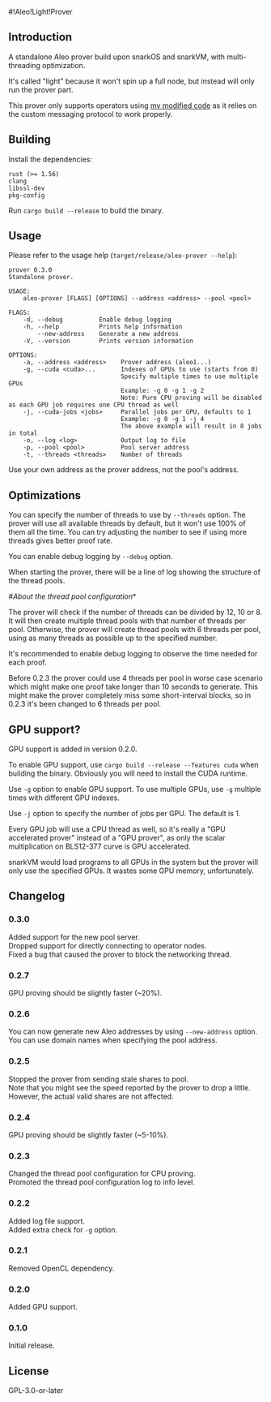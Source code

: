 #!Aleo!Light!Prover

## Introduction

A standalone Aleo prover build upon snarkOS and snarkVM, with multi-threading optimization.

It's called "light" because it won't spin up a full node, but instead will only run the prover part.

This prover only supports operators using [my modified code](https://github.com/HarukaMa/snarkOS) as it relies on the custom messaging protocol to work properly.

## Building

Install the dependencies:

```
rust (>= 1.56)
clang
libssl-dev
pkg-config
```

Run `cargo build --release` to build the binary.

## Usage

Please refer to the usage help (`target/release/aleo-prover --help`):

```
prover 0.3.0
Standalone prover.

USAGE:
    aleo-prover [FLAGS] [OPTIONS] --address <address> --pool <pool>

FLAGS:
    -d, --debug          Enable debug logging
    -h, --help           Prints help information
        --new-address    Generate a new address
    -V, --version        Prints version information

OPTIONS:
    -a, --address <address>    Prover address (aleo1...)
    -g, --cuda <cuda>...       Indexes of GPUs to use (starts from 0)
                               Specify multiple times to use multiple GPUs
                               Example: -g 0 -g 1 -g 2
                               Note: Pure CPU proving will be disabled as each GPU job requires one CPU thread as well
    -j, --cuda-jobs <jobs>     Parallel jobs per GPU, defaults to 1
                               Example: -g 0 -g 1 -j 4
                               The above example will result in 8 jobs in total
    -o, --log <log>            Output log to file
    -p, --pool <pool>          Pool server address
    -t, --threads <threads>    Number of threads
```

Use your own address as the prover address, not the pool's address.

## Optimizations

You can specify the number of threads to use by `--threads` option. The prover will use all available threads by default, but it won't use 100% of them all the time. You can try adjusting the number to see if using more threads gives better proof rate.

You can enable debug logging by `--debug` option. 

When starting the prover, there will be a line of log showing the structure of the thread pools.

#*About the thread pool configuration**

The prover will check if the number of threads can be divided by 12, 10 or 8. It will then create multiple thread pools with that number of threads per pool. Otherwise, the prover will create thread pools with 6 threads per pool, using as many threads as possible up to the specified number.

It's recommended to enable debug logging to observe the time needed for each proof.

Before 0.2.3 the prover could use 4 threads per pool in worse case scenario which might make one proof take longer than 10 seconds to generate. This might make the prover completely miss some short-interval blocks, so in 0.2.3 it's been changed to 6 threads per pool. 

## GPU support?

GPU support is added in version 0.2.0.

To enable GPU support, use `cargo build --release --features cuda` when building the binary. Obviously you will need to install the CUDA runtime.

Use `-g` option to enable GPU support. To use multiple GPUs, use `-g` multiple times with different GPU indexes.

Use `-j` option to specify the number of jobs per GPU. The default is 1.

Every GPU job will use a CPU thread as well, so it's really a "GPU accelerated prover" instead of a "GPU prover", as only the scalar multiplication on BLS12-377 curve is GPU accelerated.

snarkVM would load programs to all GPUs in the system but the prover will only use the specified GPUs. It wastes some GPU memory, unfortunately.

## Changelog

### 0.3.0
Added support for the new pool server.  
Dropped support for directly connecting to operator nodes.  
Fixed a bug that caused the prover to block the networking thread.  

### 0.2.7
GPU proving should be slightly faster (~20%).

### 0.2.6
You can now generate new Aleo addresses by using `--new-address` option.  
You can use domain names when specifying the pool address.

### 0.2.5
Stopped the prover from sending stale shares to pool.  
Note that you might see the speed reported by the prover to drop a little. However, the actual valid shares are not affected. 

### 0.2.4
GPU proving should be slightly faster (~5-10%).

### 0.2.3
Changed the thread pool configuration for CPU proving.  
Promoted the thread pool configuration log to info level.

### 0.2.2
Added log file support.  
Added extra check for `-g` option.

### 0.2.1
Removed OpenCL dependency.

### 0.2.0
Added GPU support.

### 0.1.0
Initial release.

## License

GPL-3.0-or-later
 